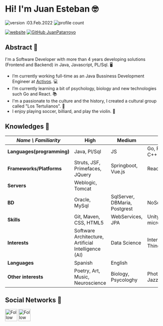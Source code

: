 # Hi! I'm Juan Esteban 🤓
![version :03.Feb.2022](https://img.shields.io/badge/version-03.Feb.2022-informational)
![profile count](https://komarev.com/ghpvc/?username=JuanPatarroyo&color=red)

[![website](https://img.shields.io/badge/website-informational)](https://juanes-patarroyo.dev)
[![GitHub JuanPatarroyo](https://img.shields.io/github/followers/JuanPatarroyo?label=follow&style=social)](https://github.com/JuanPatarroyo)

## Abstract 😬
I'm a Software Developer with more than 4 years developing solutions (Frontend and Backend) in Java, Javascript, PL/Sql. 🖥
- I’m currently working full-time as an Java Bussiness Development Engineer at [Activos](https://activos.com.co). 💻
- I’m currently learning a bit of psychology, biology and new technologies such Go and React. 📚
- I'm a passionate to the culture and the history, I created a cultural group called "Los Tertulianos". 🎨
- I enjoy playing soccer, billiard, and play the violin. 🎻

## Knowledges 🧠
| *Name \ Familiarity* | High | Medium | Low |
| --------------- | --------------- | --------------- | ------------- |
| **Languages(programming)** | Java, Pl/Sql | JS | Go, Python, C++ |
| **Frameworks/Platforms** | Struts, JSF, Primefaces, JQuery | Springboot, Vue.js | React |
| **Servers** | Weblogic, Tomcat |  |  |
| **BD** | Oracle, MySql | SqlServer, DBMaria, Postgrest | NoSql |
| **Skills** | Git, Maven, CSS, HTML5 | WebServices, JPA | Unity3D, microservices |
| **Interests** | Software Architecture, Artificial Intelligence (AI) | Data Science | Internet of Things |
| **Languages** | Spanish | English |  |
| **Other interests** | Poetry, Art, Music, Neuroscience | Biology, Psycologhy | Photography, Jazz |

## Social Networks 📱

[<img src="https://cdn-icons-png.flaticon.com/512/174/174857.png" height="40em" align="center" alt="Follow JuanPatarroyo on LinkedIn" title="Follow JuanPatarroyo on LinkedIn"/>](https://www.linkedin.com/in/juan-esteban-patarroyo-61a566186)
[<img src="https://upload.wikimedia.org/wikipedia/commons/thumb/5/58/Instagram-Icon.png/769px-Instagram-Icon.png" height="40em" align="center" alt="Follow liebestraume on Instagram" title="Follow liebestraume on Instagram"/>](https://www.instagram.com/liebestraume_photos/)
